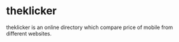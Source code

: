 # theklicker
theklicker is an online directory which compare price of mobile from different websites.
